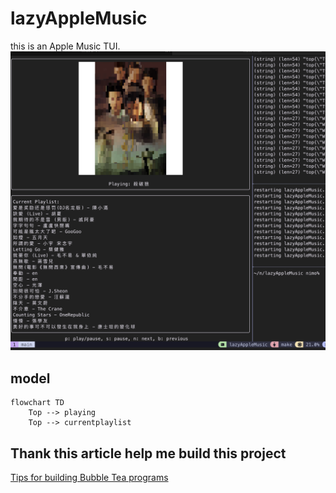 # lazyAppleMusic

this is an Apple Music TUI.
![preview](asset/demo.png)

## model

```mermaid
flowchart TD
    Top --> playing
    Top --> currentplaylist
```

## Thank this article help me build this project

[Tips for building Bubble Tea programs](https://leg100.github.io/en/posts/building-bubbletea-programs/)
